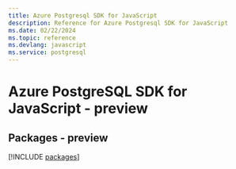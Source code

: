```yaml
---
title: Azure Postgresql SDK for JavaScript
description: Reference for Azure Postgresql SDK for JavaScript
ms.date: 02/22/2024
ms.topic: reference
ms.devlang: javascript
ms.service: postgresql
---
```

# Azure PostgreSQL SDK for JavaScript - preview
## Packages - preview
[!INCLUDE [packages](postgresql-index.md)]